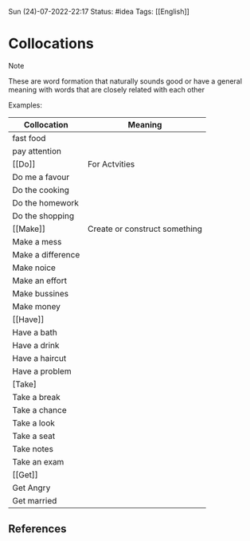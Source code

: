  Sun (24)-07-2022-22:17
Status: #idea
Tags: [[English]]

# Collocations
> [!note]
> These are word formation that naturally sounds good or have a general meaning with words that are closely related with each other

Examples: 

| Collocation       | Meaning |
| ----------------- | ------- |
| fast food         |         |
| pay attention     |         |
| [[Do]]            | For Actvities        |
| Do me a favour    |         |
| Do the cooking    |         |
| Do the homework   |         |
| Do the shopping   |         |
| [[Make]]          |  Create or construct something       |
| Make a mess       |         |
| Make a difference |         |
| Make noice        |         |
| Make an effort    |         |
| Make bussines     |         |
| Make money        |         |
| [[Have]]          |         |
| Have a bath       |         |
| Have a drink      |         |
| Have a haircut    |         |
| Have a problem    |         |
| [Take]            |         |
| Take a break      |         |
| Take a chance     |         |
| Take a look       |         |
| Take a seat       |         |
| Take notes        |         |
| Take an exam      |         |
| [[Get]]           |         |
| Get Angry         |         |
| Get married                  |         |


## References
